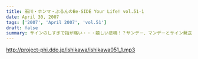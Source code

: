 ```yaml
---
title: 石川・ホンマ・ぶるんのBe-SIDE Your Life! vol.51-1
date: April 30, 2007
tags: ['2007', 'April 2007', 'vol.51']
draft: false
summary: サインのしすぎで指が痛い・・・嬉しい悲鳴！？サンデー、マンデーとサイン発送、収録・・・ビーサイ業務！？に追われるメンバー。松坂辛勝・・・そんな見出しが躍る午後に収録。NAMAE
---
```


http://project-phi.ddo.jp/ishikawa/ishikawa051_1.mp3